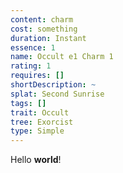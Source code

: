 ```yaml
---
content: charm
cost: something
duration: Instant
essence: 1
name: Occult e1 Charm 1
rating: 1
requires: []
shortDescription: ~
splat: Second Sunrise
tags: []
trait: Occult
tree: Exorcist
type: Simple
---
```


Hello **world**!
